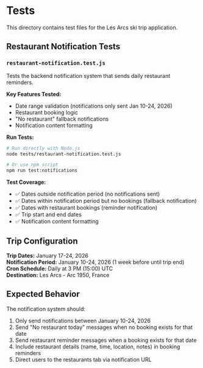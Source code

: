 # Tests

This directory contains test files for the Les Arcs ski trip application.

## Restaurant Notification Tests

### `restaurant-notification.test.js`

Tests the backend notification system that sends daily restaurant reminders.

**Key Features Tested:**
- Date range validation (notifications only sent Jan 10-24, 2026)
- Restaurant booking logic
- "No restaurant" fallback notifications
- Notification content formatting

**Run Tests:**
```bash
# Run directly with Node.js
node tests/restaurant-notification.test.js

# Or use npm script
npm run test:notifications
```

**Test Coverage:**
- ✅ Dates outside notification period (no notifications sent)
- ✅ Dates within notification period but no bookings (fallback notification)
- ✅ Dates with restaurant bookings (reminder notification)
- ✅ Trip start and end dates
- ✅ Notification content formatting

## Trip Configuration

**Trip Dates:** January 17-24, 2026  
**Notification Period:** January 10-24, 2026 (1 week before until trip end)  
**Cron Schedule:** Daily at 3 PM (15:00) UTC  
**Destination:** Les Arcs - Arc 1950, France

## Expected Behavior

The notification system should:
1. Only send notifications between January 10-24, 2026
2. Send "No restaurant today" messages when no booking exists for that date
3. Send restaurant reminder messages when a booking exists for that date
4. Include restaurant details (name, time, location, notes) in booking reminders
5. Direct users to the restaurants tab via notification URL